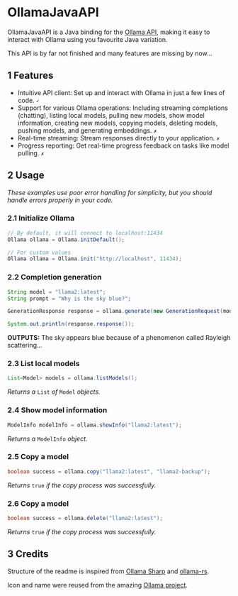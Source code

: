 # OllamaJavaAPI

OllamaJavaAPI is a Java binding for the [Ollama API](https://github.com/jmorganca/ollama/blob/main/docs/api.md), making it easy to interact with Ollama using you favourite Java variation.

This API is by far not finished and many features are missing by now...

## 1 Features

- Intuitive API client: Set up and interact with Ollama in just a few lines of code. `✓`
- Support for various Ollama operations: Including streaming completions (chatting), listing local models, pulling new models, show model information, creating new models, copying models, deleting models, pushing models, and generating embeddings. `✗`
- Real-time streaming: Stream responses directly to your application. `✗`
- Progress reporting: Get real-time progress feedback on tasks like model pulling. `✗`

## 2 Usage

*These examples use poor error handling for simplicity, but you should handle errors properly in your code.*

### 2.1 Initialize Ollama

```java
// By default, it will connect to localhost:11434
Ollama ollama = Ollama.initDefault();

// For custom values
Ollama ollama = Ollama.init("http://localhost", 11434);
```

### 2.2 Completion generation

```java
String model = "llama2:latest";
String prompt = "Why is the sky blue?";

GenerationResponse response = ollama.generate(new GenerationRequest(model, prompt));

System.out.println(response.response());
```

**OUTPUTS:** The sky appears blue because of a phenomenon called Rayleigh scattering...

### 2.3 List local models

```java
List<Model> models = ollama.listModels();
```

*Returns a* `List` *of* `Model` *objects.*

### 2.4 Show model information

```java
ModelInfo modelInfo = ollama.showInfo("llama2:latest");
```

*Returns a* `ModelInfo` *object.*

### 2.5 Copy a model

```java
boolean success = ollama.copy("llama2:latest", "llama2-backup");
```

*Returns* `true` *if the copy process was successfully.*

### 2.6 Copy a model

```java
boolean success = ollama.delete("llama2:latest");
```

*Returns* `true` *if the copy process was successfully.*

## 3 Credits

Structure of the readme is inspired from [Ollama Sharp](https://github.com/awaescher/OllamaSharp) and [ollama-rs](https://github.com/pepperoni21/ollama-rs).

Icon and name were reused from the amazing [Ollama project](https://github.com/jmorganca/ollama).